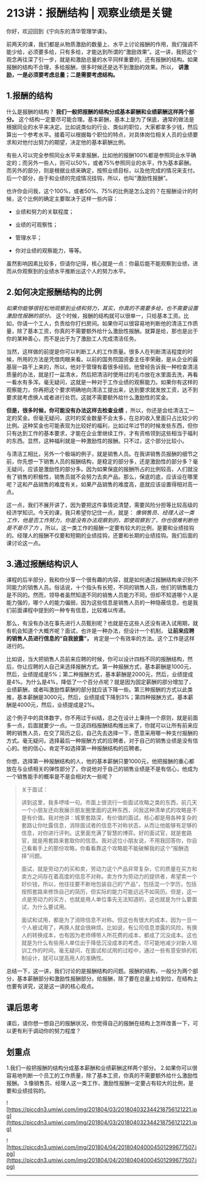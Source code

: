 # 213讲：报酬结构 | 观察业绩是关键

你好，欢迎回到《宁向东的清华管理学课》。

前两天的课，我们都是从物质激励的数量上、水平上讨论报酬的作用，我们强调不能少给，必须要多给，只有多给，才能达到所谓的“激励效果”。这一讲，我把这个观念再往深了引一步，就是和激励总量的水平同样重要的，还有报酬的结构。如果报酬的结构不合理，多给报酬，很多时候还是达不到激励的效果。所以， **讲激励，一是必须要考虑总量；二是需要考虑结构。**

## 1.报酬的结构

什么是报酬的结构？ **我们一般把报酬的结构分成基本薪酬和业绩薪酬这样两个部分。** 这个结构一定要尽可能合理。基本薪酬，基本上是为了保底，通常的做法是根据同业的水平来决定。比如说类似的行业、类似的职位，大家都拿多少钱，然后算出一个参考水平。接着可以根据每个职位的特点，对具体岗位相关人员的业绩要求和对他付出努力的期望，决定他的基本薪酬比例。

有些人可以完全参照同业水平来拿报酬，比如他的报酬100%都是参照同业水平确定的；而另外一些人，则可以50%，或者75%参照同业的水平，作为基本薪酬。而另外的部分，则是根据业绩来确定，按照业绩目标，以及他完成的情况来支付。后一个部分，由于和业绩的完成情况挂钩，所以，也叫“激励性报酬”。

也许你会问我，这个100%，或者50%、75%的比例是怎么定的？在报酬设计的时候，这个比例的确定主要取决于这样一些内容：

* 业绩和努力的关联程度；

* 业绩的可观察性；

* 管理水平；

* 你对业绩的观察能力，等等。

虽然影响因素比较多，但请你记得，核心就是一点：你最后能不能观察到业绩，进而从你观察到的业绩水平推断出这个人的努力水平。

## 2.如何决定报酬结构的比例

 *如果你能够很轻松地观察到业绩和努力，其实，你真的不需要多给，也不需要设置激励性报酬的部分。* 这个时候，报酬的结构就可以很单一，只给基本工资。比如，你请一个工人，负责给你打扫房间。如果你可以很容易地判断他的清洁工作质量，除了基本工资，你真的不需要额外给什么激励性报酬。就算是给，那也是出于你的某种善心，而不是出于为了激励工人完成清洁任务。

当然，这样做的前提是你可以判断工人的工作质量。很多人在判断清洁程度的时候，所用的方法是凭借肉眼来看。以前的国务院国资委主任李荣融，是从企业的最基层一路干上来的，所以，他对于管理有着很多经验。他曾经告诉我一种检查清洁质量的办法，就是打一盆清水，然后把清洁时使用过的毛巾放在水里面去洗，再看一看水有多浑。毫无疑问，这就是一种对于工作业绩的观察能力。如果你有这样的观察能力，你再把这个要求明确地向清洁工提出来，达到要求就发放工资，达不到要求就考虑换人或者进行处罚。这就不需要额外给什么激励性的奖金。

 **但是，很多时候，你可能没有办法这样去检查业绩** ，所以，你还是会给清洁工一定的奖金。但毫无疑问，这时的奖金数量不会太多，在总的收入里面只占比较少的比例。这种奖金也可能表现为比较好的福利，比如过年过节的时候发些东西，但你只有达到工作的基本要求，才能在企业里继续工作，才有资格领到这些相当于福利的东西。显然，这种福利就是一种激励性的报酬。只不过，这个部分比较小。

与清洁工相比，另外一个极端的例子，就是销售人员。在我讲销售员报酬的细节之前，你先想一下销售人员的报酬结构，是稳定的部分多，还是激励性的部分多？毫无疑问，应该是激励性的部分多。因为如果保底的报酬所占的比例较高，人们就没有了销售的积极性，销售员就不会努力去卖产品。那么，保底的底，应该设在哪里呢？这和产品销售的难度有关。如果产品销售的难度高，底就应该设置得相对高一点。

这一点，我们不展开讲了，因为要把这件事情说清楚，需要风险分担等比较高级的经济学知识。今天的课，我只希望你记住一点，就是： *像销售员、经理人这一类工作，他是否工作努力，你是没有办法观察到的，即使观察到了，你也很难判断他是不是尽了力* ，所以，这一类工作的报酬一定要有较大的比例，是要和业绩挂钩的。经理人的报酬不仅要和短期的业绩挂钩，还要和长期的业绩挂钩。我们后面的课讨论这一点。

## 3.通过报酬结构识人

课程的后半部分，我和你分享一个很有趣的内容，就是如何通过报酬结构来识别不同能力的销售人员。俗话说，十个指头有长短，不同的销售人员，他们的销售能力是不同的。然而，领导者虽然知道不同的销售人员能力不同，但却不知道哪个人是能力强的，哪个人的能力偏弱，因为这些信息是销售人员的一种隐蔽信息，也是我们前面课程中提到的一种专有信息，比较难以传递。

那么，有没有办法在事先进行人员甄别呢？也就是在这些人还没有进入试用期，就有机会知道个大概齐呢？面试，也许是一种办法，但设计一个机制， **让前来应聘的销售人员进行信息的“自我披露”，** 肯定是一个有效率的方法。这个工作是这样进行的。

比如说，当大把销售人员前来应聘的时候，你可以设计四档不同的报酬结构，然后，你让应聘的人自己来选择报酬方式。第一种报酬方式，基本薪酬是1000元，然后，业绩提成是5%；第二种报酬方式，基本薪酬是2000元，然后，业绩提成是4%。为什么是4%，降低了一个百分点呢？就是因为固定薪酬的部分增加了，业绩薪酬，或者叫激励性薪酬的部分就应该下降一些。第三种报酬的方式以此类推，基本薪酬是3000元，然后，业绩提成下降到3%；第四种报酬方式，基本薪酬是4000元，然后，业绩提成是2%。

这个例子中的具体数字，你不用过于纠结，总之在设计上秉持一个原则，就是前面多一点，后面就要少一点。一旦这四档报酬结构推出来了，你就可以让所有前来应聘的销售人员，在交了简历之后，自己先去选择一下，愿意采用哪一种支付报酬的方式。毫无疑问，选择最后一种报酬方式的应聘者，对于自己的销售业绩是没有信心的。他的信心，肯定不如选择第一种报酬结构的应聘者。

你想，选择第一种报酬结构的人，他的基本薪酬只要1000元，他把报酬的重心都放在与业绩相关的弹性部分了，你说他对于自己的销售业绩是不是有信心，他成为一个销售能手的概率是不是会相对大一些呢？

> 关于面试：
> 
> 讲到这里，我多啰嗦一句。市面上很流行一些面试攻略之类的东西，前几天一个小朋友还向我展示朋友圈里面的这种东西，问我这种清单式的攻略是不是有价值。我对他讲：城里套路深，有价值的面试，核心都是用各种复杂的套路让你吐露信息，消除面试者的信息不对称状态，从而让他能够有足够的信息，对你进行评判。这里面充满了智慧的博弈。好的面试官，就是套路官，就是用套路来套取你的信息。我对这位小朋友说，不用我回答你，你自己看看手上的那份攻略，你看看靠这个攻略能不能破解我的这个“报酬选择”问题。
> 
> 
> 
> 面试，就是劳动力的买和卖，劳动力这个产品非常复杂，它的质量在买方和卖方之间存在着高度的信息不对称。卖方作为劳动力的提供者，希望卖一个好价钱，所以，他往往要不断地包装自己的“产品”，包括混一个学历，包括按照套路来修饰自己的简历，但实际的能力可能远远不如简历。但是，这一点是劳动力的买方，也就是用人单位事先无法知道的，这也就是为什么要面试，为什么要试用。
> 
> 
> 
> 面试和试用，都是为了消除信息不对称。但这也有很大的成本，因为一旦一个人被试用了，再换人就会很麻烦。比如说，有公司信息泄露的风险，有换人的转换成本，也有因为老师傅带人所花费的成本，都成了沉没成本。这也就是为什么有些用人单位出于降低沉没成本的考虑，尽可能地减少对新人培训工作的时间。毫无疑问，在面试和试用的过程中，通过一些有意安排的机制设计，就可以提高用人的准确性。

总结一下，这一讲，我们讨论的是报酬结构的问题。报酬的结构，一般分为两个部分，基本薪酬部分和激励性报酬部分。给报酬，除了要在总量上给到位，在结构上也要有讲究，这是这一讲的核心观点。

## 课后思考

课后，请你想一想自己的报酬状况，你觉得自己的报酬在结构上怎样改善一下，可以更有利于调动你的努力程度？

## 划重点

1.我们一般把报酬的结构分成基本薪酬和业绩薪酬这样两个部分。
2.如果你可以很容易地判断一个员工的工作质量，除了基本工资，你真的不需要额外给什么激励性报酬。
3.像销售员、经理人这一类工作，激励性报酬一定要占有较大的比例，是要和业绩挂钩的。

![https://piccdn3.umiwi.com/img/201804/03/201804032344218756121221.jpg](https://piccdn3.umiwi.com/img/201804/03/201804032344218756121221.jpg)

![https://piccdn3.umiwi.com/img/201804/04/201804040004501299677507.jpg](https://piccdn3.umiwi.com/img/201804/04/201804040004501299677507.jpg)

---
